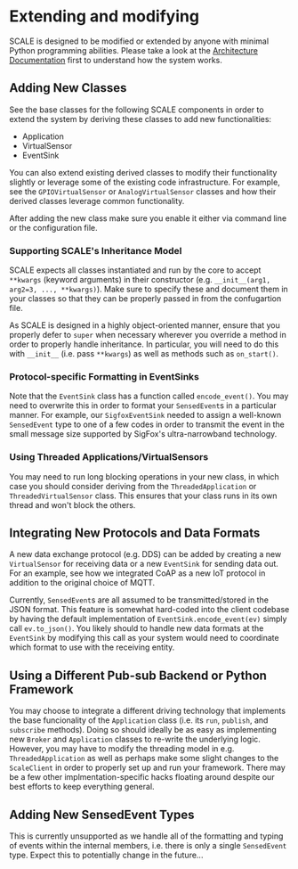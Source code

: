 # Extending and modifying

SCALE is designed to be modified or extended by anyone with minimal Python programming abilities.  Please take a look at the [Architecture Documentation](ARCHITECTURE.md) first to understand how the system works.

## Adding New Classes

See the base classes for the following SCALE components in order to extend the system by deriving these classes to add new functionalities:

* Application
* VirtualSensor
* EventSink

You can also extend existing derived classes to modify their functionality slightly or leverage some of the existing code infrastructure.  For example, see the `GPIOVirtualSensor` or `AnalogVirtualSensor` classes and how their derived classes leverage common functionality.

After adding the new class make sure you enable it either via command line or the configuration file.

### Supporting SCALE's Inheritance Model

SCALE expects all classes instantiated and run by the core to accept `**kwargs` (keyword arguments) in their constructor (e.g. `__init__(arg1, arg2=3, ..., **kwargs)`).  Make sure to specify these and document them in your classes so that they can be properly passed in from the confugartion file.

As SCALE is designed in a highly object-oriented manner, ensure that you properly defer to `super` when necessary wherever you override a method in order to properly handle inheritance.  In particular, you will need to do this with `__init__` (i.e. pass `**kwargs`) as well as methods such as `on_start()`.

### Protocol-specific Formatting in EventSinks

Note that the `EventSink` class has a function called `encode_event()`.  You may need to overwrite this in order to format your `SensedEvent`s in a particular manner.  For example, our `SigfoxEventSink` needed to assign a well-known `SensedEvent` type to one of a few codes in order to transmit the event in the small message size supported by SigFox's ultra-narrowband technology.

### Using Threaded Applications/VirtualSensors

You may need to run long blocking operations in your new class, in which case you should consider deriving from the `ThreadedApplication` or `ThreadedVirtualSensor` class.  This ensures that your class runs in its own thread and won't block the others.


## Integrating New Protocols and Data Formats

A new data exchange protocol (e.g. DDS) can be added by creating a new `VirtualSensor` for receiving data or a new `EventSink` for sending data out.  For an example, see how we integrated CoAP as a new IoT protocol in addition to the original choice of MQTT.

Currently, `SensedEvent`s are all assumed to be transmitted/stored in the JSON format.  This feature is somewhat hard-coded into the client codebase by having the default implementation of `EventSink.encode_event(ev)` simply call `ev.to_json()`.  You likely should to handle new data formats at the `EventSink` by modifying this call as your system would need to coordinate which format to use with the receiving entity.


## Using a Different Pub-sub Backend or Python Framework

You may choose to integrate a different driving technology that implements the base funcionality of the `Application` class (i.e. its `run`, `publish`, and `subscribe` methods).  Doing so should ideally be as easy as implementing new `Broker` and `Application` classes to re-write the underlying logic.  However, you may have to modify the threading model in e.g. `ThreadedApplication` as well as perhaps make some slight changes to the `ScaleClient` in order to properly set up and run your framework.  There may be a few other implmentation-specific hacks floating around despite our best efforts to keep everything general.


## Adding New SensedEvent Types

This is currently unsupported as we handle all of the formatting and typing of events within the internal members, i.e. there is only a single `SensedEvent` type.  Expect this to potentially change in the future...
